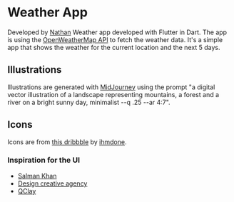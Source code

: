 # Weather App
Developed by [Nathan](https://github.com/NathanBrodin)
Weather app developed with Flutter in Dart. The app is using the [OpenWeatherMap API](https://openweathermap.org/api) to fetch the weather data.
It's a simple app that shows the weather for the current location and the next 5 days.

## Illustrations
Illustrations are generated with [MidJourney](https://midjourney.app/) using the prompt "a digital vector illustration of a landscape representing mountains, a forest and a river on a bright sunny day, minimalist --q .25 --ar 4:7".

## Icons
Icons are from [this dribbble](https://dribbble.com/shots/15349865-Cloudy-Icons-Light) by [ihmdone](https://dribbble.com/ihmdone).

### Inspiration for the UI
- [Salman Khan](https://dribbble.com/shots/16515389-Weather-App-Cards)
- [Design creative agency](https://dribbble.com/shots/20331883-Concept-Weather)
- [QClay](https://dribbble.com/shots/17996688-Weather-App)